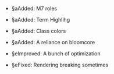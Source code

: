 -   §aAdded: M7 roles
-   §aAdded: Term Highlihg
-   §aAdded: Class colors
-   §aAdded: A reliance on bloomcore

-   §eImproved: A bunch of optimization

-   §eFixed: Rendering breaking sometimes
